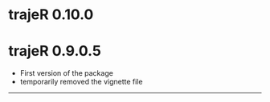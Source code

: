 # trajeR 0.10.0

# trajeR 0.9.0.5

- First version of the package
- temporarily removed the vignette file
---
